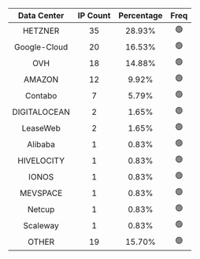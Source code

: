 | Data Center | IP Count | Percentage | Freq |
|:------------:|:--------:|:-----------:|:-----:|
| HETZNER | 35 | 28.93% | 🟢 |
| Google-Cloud | 20 | 16.53% | 🟢 |
| OVH | 18 | 14.88% | 🟢 |
| AMAZON | 12 | 9.92% | 🟢 |
| Contabo | 7 | 5.79% | 🟢 |
| DIGITALOCEAN | 2 | 1.65% | 🟢 |
| LeaseWeb | 2 | 1.65% | 🟢 |
| Alibaba | 1 | 0.83% | 🟢 |
| HIVELOCITY | 1 | 0.83% | 🟢 |
| IONOS | 1 | 0.83% | 🟢 |
| MEVSPACE | 1 | 0.83% | 🟢 |
| Netcup | 1 | 0.83% | 🟢 |
| Scaleway | 1 | 0.83% | 🟢 |
| OTHER | 19 | 15.70% | 🟢 |